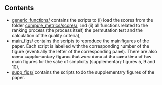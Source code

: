 ## Contents
- [generic_functions/](generic_functions/) contains the scripts to (i) load the scores from the folder [compute_metrics/scores/](compute_metrics/scores/), and (ii) all functions related to the ranking process (the process itself, the permutation test and the calculation of the quality criteria),
- [main_figs/](main_figs/) contains the scripts to reproduce the main figures of the paper. Each script is labelled with the corresponding number of the figure (eventually the letter of the corresponding panel). There are also some supplementary figures that were done at the same time of few main figures for the sake of simplicity (supplementary figures 5, 9 and 10),
- [supp_figs/](supp_figs/) contains the scripts to do the supplementary figures of the paper.
